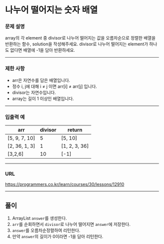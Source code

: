 # 나누어 떨어지는 숫자 배열

### 문제 설명

array의 각 element 중 divisor로 나누어 떨어지는 값을 오름차순으로 정렬한 배열을 반환하는 함수, solution을 작성해주세요.
divisor로 나누어 떨어지는 element가 하나도 없다면 배열에 -1을 담아 반환하세요.

-----------
### 제한 사항

- arr은 자연수를 담은 배열입니다.
- 정수 i, j에 대해 i ≠ j 이면 arr[i] ≠ arr[j] 입니다.
- divisor는 자연수입니다.
- array는 길이 1 이상인 배열입니다.

-----------
### 입출력 예

| arr           | divisor | return        |
|---------------|---------|---------------|
| [5, 9, 7, 10] | 5       | [5, 10]       |
| [2, 36, 1, 3] | 1       | [1, 2, 3, 36] |
| [3,2,6]       | 10      | [-1]          |

-----------
### URL

https://programmers.co.kr/learn/courses/30/lessons/12910

-----------
## 풀이
1. ArrayList<Integer> `answer`를 생성한다.
2. `arr`를 순회하면서 `divisor`로 나누어 떨어지면 `answer`에 저장한다.
3. `answer`를 오름차순정렬하여 리턴한다.
4. 만약 `answer`의 길이가 0이라면 -1을 담아 리턴한다.